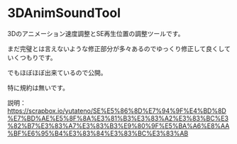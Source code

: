 # 3DAnimSoundTool


3Dのアニメーション速度調整とSE再生位置の調整ツールです。


まだ完璧とは言えないような修正部分が多々あるのでゆっくり修正して良くしていくつもりです。

でもほぼほぼ出来ているので公開。

特に規約は無いです。



説明：https://scrapbox.io/yutateno/SE%E5%86%8D%E7%94%9F%E4%BD%8D%E7%BD%AE%E5%8F%8A%E3%81%B3%E3%83%A2%E3%83%BC%E3%82%B7%E3%83%A7%E3%83%B3%E9%80%9F%E5%BA%A6%E8%AA%BF%E6%95%B4%E3%83%84%E3%83%BC%E3%83%AB
